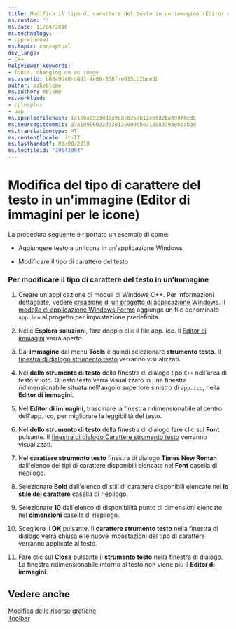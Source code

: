 ```yaml
---
title: Modifica il tipo di carattere del testo in un'immagine (Editor di immagini per le icone) | Microsoft Docs
ms.custom: ''
ms.date: 11/04/2016
ms.technology:
- cpp-windows
ms.topic: conceptual
dev_langs:
- C++
helpviewer_keywords:
- fonts, changing on an image
ms.assetid: b8849d40-d401-4e06-808f-e615cb2bee3b
author: mikeblome
ms.author: mblome
ms.workload:
- cplusplus
- uwp
ms.openlocfilehash: 1a180a8923dd5a9e8cb257b12ee0d2ba09df8ed5
ms.sourcegitcommit: 37a10996022d738135999cbe71858379386bab3d
ms.translationtype: MT
ms.contentlocale: it-IT
ms.lasthandoff: 08/08/2018
ms.locfileid: "39642994"
---
```

# <a name="changing-the-font-of-text-on-an-image-image-editor-for-icons"></a>Modifica del tipo di carattere del testo in un'immagine (Editor di immagini per le icone)
La procedura seguente è riportato un esempio di come:  
  
-   Aggiungere testo a un'icona in un'applicazione Windows  
  
-   Modificare il tipo di carattere del testo  
  
### <a name="to-change-the-font-of-text-on-an-image"></a>Per modificare il tipo di carattere del testo in un'immagine  
  
1.  Creare un'applicazione di moduli di Windows C++. Per informazioni dettagliate, vedere [creazione di un progetto di applicazione Windows](http://msdn.microsoft.com/b2f93fed-c635-4705-8d0e-cf079a264efa). Il [modello di applicazione Windows Forms](http://msdn.microsoft.com/1babdebf-ab3f-4a64-a608-98499a5b9cea) aggiunge un file denominato `app.ico` al progetto per impostazione predefinita.  
  
2.  Nelle **Esplora soluzioni**, fare doppio clic il file app. ico. Il [Editor di immagini](../windows/image-editor-for-icons.md) verrà aperto.  
  
3.  Dal **immagine** dal menu **Tools** e quindi selezionare **strumento testo**. Il [finestra di dialogo strumento testo](../windows/text-tool-dialog-box-image-editor-for-icons.md) verranno visualizzati.  
  
4.  Nel **dello strumento di testo** della finestra di dialogo tipo `C++` nell'area di testo vuoto. Questo testo verrà visualizzato in una finestra ridimensionabile situata nell'angolo superiore sinistro di `app.ico`, nella **Editor di immagini**.  
  
5.  Nel **Editor di immagini**, trascinare la finestra ridimensionabile al centro dell'app. ico, per migliorare la leggibilità del testo.  
  
6.  Nel **dello strumento di testo** della finestra di dialogo fare clic sul **Font** pulsante. Il [finestra di dialogo Carattere strumento testo](../windows/text-tool-font-dialog-box-image-editor-for-icons.md) verranno visualizzati.  
  
7.  Nel **carattere strumento testo** finestra di dialogo **Times New Roman** dall'elenco dei tipi di carattere disponibili elencate nel **Font** casella di riepilogo.  
  
8.  Selezionare **Bold** dall'elenco di stili di carattere disponibili elencate nel **lo stile del carattere** casella di riepilogo.  
  
9. Selezionare **10** dall'elenco di disponibilità punto di dimensioni elencate nel **dimensioni** casella di riepilogo.  
  
10. Scegliere il **OK** pulsante. Il **carattere strumento testo** nella finestra di dialogo verrà chiusa e le nuove impostazioni del tipo di carattere verranno applicate al testo.  
  
11. Fare clic sul **Close** pulsante il **strumento testo** nella finestra di dialogo. La finestra ridimensionabile intorno al testo non viene più il **Editor di immagini**.  
  
## <a name="see-also"></a>Vedere anche  
 [Modifica delle risorse grafiche](../windows/editing-graphical-resources-image-editor-for-icons.md)   
 [Toolbar](../windows/toolbar-image-editor-for-icons.md)